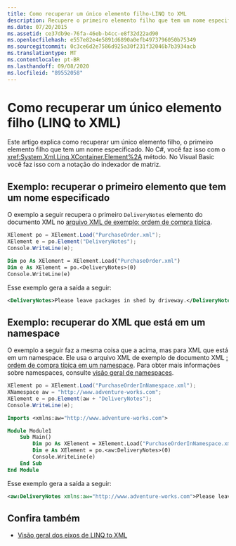 ```yaml
---
title: Como recuperar um único elemento filho-LINQ to XML
description: Recupere o primeiro elemento filho que tem um nome especificado. Você pode usar XContainer. Element em C# e a notação do indexador de matriz no Visual Basic.
ms.date: 07/20/2015
ms.assetid: ce37db9e-76fa-46eb-b4cc-e8f32d22ad90
ms.openlocfilehash: e557e82e4e5891d6890a0efb4973796050b75349
ms.sourcegitcommit: 0c3ce6d2e7586d925a30f231f32046b7b3934acb
ms.translationtype: MT
ms.contentlocale: pt-BR
ms.lasthandoff: 09/08/2020
ms.locfileid: "89552058"
---
```

# <a name="how-to-retrieve-a-single-child-element-linq-to-xml"></a>Como recuperar um único elemento filho (LINQ to XML)

Este artigo explica como recuperar um único elemento filho, o primeiro elemento filho que tem um nome especificado. No C#, você faz isso com o <xref:System.Xml.Linq.XContainer.Element%2A> método. No Visual Basic você faz isso com a notação do indexador de matriz.

## <a name="example-retrieve-the-first-element-that-has-a-specified-name"></a>Exemplo: recuperar o primeiro elemento que tem um nome especificado

O exemplo a seguir recupera o primeiro `DeliveryNotes` elemento do documento XML no [arquivo XML de exemplo: ordem de compra típica](sample-xml-file-typical-purchase-order.md).

```csharp
XElement po = XElement.Load("PurchaseOrder.xml");
XElement e = po.Element("DeliveryNotes");
Console.WriteLine(e);
```

```vb
Dim po As XElement = XElement.Load("PurchaseOrder.xml")
Dim e As XElement = po.<DeliveryNotes>(0)
Console.WriteLine(e)
```

Esse exemplo gera a saída a seguir:

```xml
<DeliveryNotes>Please leave packages in shed by driveway.</DeliveryNotes>
```

## <a name="example-retrieve-from-xml-thats-in-a-namespace"></a>Exemplo: recuperar do XML que está em um namespace

O exemplo a seguir faz a mesma coisa que a acima, mas para XML que está em um namespace. Ele usa o arquivo XML de exemplo de documento XML [: ordem de compra típica em um namespace](sample-xml-file-typical-purchase-order-namespace.md). Para obter mais informações sobre namespaces, consulte [visão geral de namespaces](namespaces-overview.md).

```csharp
XElement po = XElement.Load("PurchaseOrderInNamespace.xml");
XNamespace aw = "http://www.adventure-works.com";
XElement e = po.Element(aw + "DeliveryNotes");
Console.WriteLine(e);
```

```vb
Imports <xmlns:aw="http://www.adventure-works.com">

Module Module1
    Sub Main()
        Dim po As XElement = XElement.Load("PurchaseOrderInNamespace.xml")
        Dim e As XElement = po.<aw:DeliveryNotes>(0)
        Console.WriteLine(e)
    End Sub
End Module
```

Esse exemplo gera a saída a seguir:

```xml
<aw:DeliveryNotes xmlns:aw="http://www.adventure-works.com">Please leave packages in shed by driveway.</aw:DeliveryNotes>
```

## <a name="see-also"></a>Confira também

- [Visão geral dos eixos de LINQ to XML](linq-xml-axes-overview.md)
